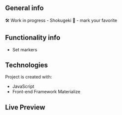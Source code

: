 ## General info

🛠 Work in progress - Shokugeki 👣 - mark your favorite

## Functionality info

- Set markers

## Technologies

Project is created with:

- JavaScript
- Front-end Framework Materialize

## Live Preview

